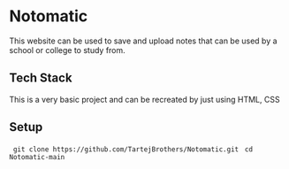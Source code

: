 
# Notomatic

This website can be used to save and upload notes that can be used by a school or college to study from.

## Tech Stack

This is a very basic project and can be recreated by just using HTML, CSS

## Setup

``` git clone https://github.com/TartejBrothers/Notomatic.git```
``` cd Notomatic-main```
